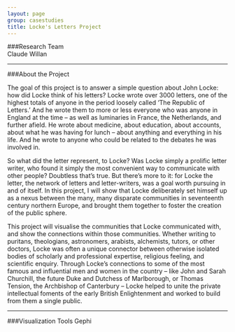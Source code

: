 ```yaml
---
layout: page  
group: casestudies  
title: Locke's Letters Project
---  
```


###Research Team  
Claude Willan  

<hr>

###About the Project


The goal of this project is to answer a simple question about John Locke: how did Locke think of his letters? Locke wrote over 3000 letters, one of the highest totals of anyone in the period loosely called ‘The Republic of Letters.’ And he wrote them to more or less everyone who was anyone in England at the time – as well as luminaries in France, the Netherlands, and further afield. He wrote about medicine, about education, about accounts, about what he was having for lunch – about anything and everything in his life. And he wrote to anyone who could be related to the debates he was involved in.

So what did the letter represent, to Locke? Was Locke simply a prolific letter writer, who found it simply the most convenient way to communicate with other people? Doubtless that’s true. But there’s more to it: for Locke the letter, the network of letters and letter-writers, was a goal worth pursuing in and of itself. In this project, I will show that Locke deliberately set himself up as a nexus between the many, many disparate communities in seventeenth century northern Europe, and brought them together to foster the creation of the public sphere.

This project will visualise the communities that Locke communicated with, and show the connections within those communities. Whether writing to puritans, theologians, astronomers, arabists, alchemists, tutors, or other doctors, Locke was often a unique connector between otherwise isolated bodies of scholarly and professional expertise, religious feeling, and scientific enquiry. Through Locke’s connections to some of the most famous and influential men and women in the country – like John and Sarah Churchill, the future Duke and Dutchess of Marlborough, or Thomas Tension, the Archbishop of Canterbury – Locke helped to unite the private intellectual foments of the early British Enlightenment and worked to build from them a single public.

<hr>

###Visualization Tools
Gephi

